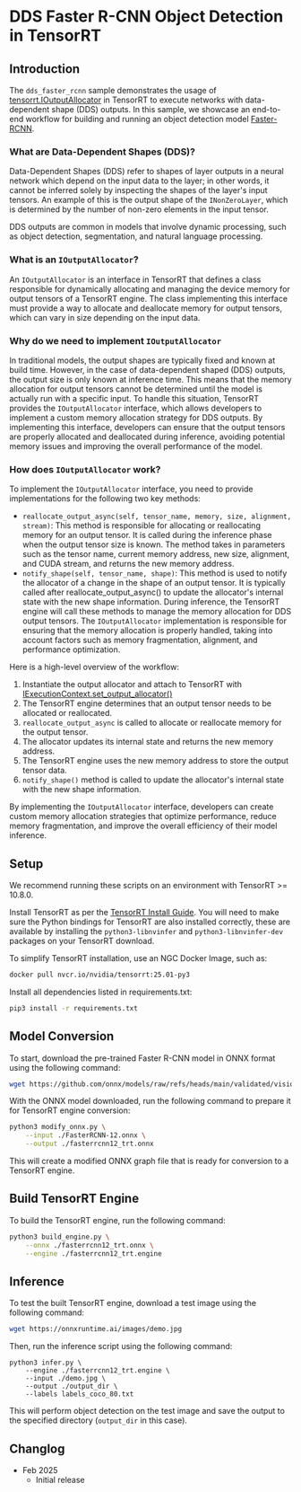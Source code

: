# DDS Faster R-CNN Object Detection in TensorRT
## Introduction
The `dds_faster_rcnn` sample demonstrates the usage of [tensorrt.IOutputAllocator](https://docs.nvidia.com/deeplearning/tensorrt/api/python_api/infer/Core/ExecutionContext.html#tensorrt.IOutputAllocator) in TensorRT to execute networks with data-dependent shape (DDS) outputs. In this sample, we showcase an end-to-end workflow for building and running an object detection model [Faster-RCNN](https://arxiv.org/abs/1506.01497).

### What are Data-Dependent Shapes (DDS)?
Data-Dependent Shapes (DDS) refer to shapes of layer outputs in a neural network which depend on the input data to the layer; in other words, it cannot be inferred solely by inspecting the shapes of the layer's input tensors.  An example of this is the output shape of the `INonZeroLayer`, which is determined by the number of non-zero elements in the input tensor.

DDS outputs are common in models that involve dynamic processing, such as object detection, segmentation, and natural language processing.

### What is an `IOutputAllocator`?
An `IOutputAllocator` is an interface in TensorRT that defines a class responsible for dynamically allocating and managing the device memory for output tensors of a TensorRT engine. The class implementing this interface must provide a way to allocate and deallocate memory for output tensors, which can vary in size depending on the input data.

### Why do we need to implement `IOutputAllocator`
In traditional models, the output shapes are typically fixed and known at build time. However, in the case of data-dependent shaped (DDS) outputs, the output size is only known at inference time. This means that the memory allocation for output tensors cannot be determined until the model is actually run with a specific input. To handle this situation, TensorRT provides the `IOutputAllocator` interface, which allows developers to implement a custom memory allocation strategy for DDS outputs. By implementing this interface, developers can ensure that the output tensors are properly allocated and deallocated during inference, avoiding potential memory issues and improving the overall performance of the model.

### How does `IOutputAllocator` work?
To implement the `IOutputAllocator` interface, you need to provide implementations for the following two key methods:

- `reallocate_output_async(self, tensor_name, memory, size, alignment, stream)`: This method is responsible for allocating or reallocating memory for an output tensor. It is called during the inference phase when the output tensor size is known. The method takes in parameters such as the tensor name, current memory address, new size, alignment, and CUDA stream, and returns the new memory address.
- `notify_shape(self, tensor_name, shape)`: This method is used to notify the allocator of a change in the shape of an output tensor. It is typically called after reallocate_output_async() to update the allocator's internal state with the new shape information.
During inference, the TensorRT engine will call these methods to manage the memory allocation for DDS output tensors. The `IOutputAllocator` implementation is responsible for ensuring that the memory allocation is properly handled, taking into account factors such as memory fragmentation, alignment, and performance optimization.

Here is a high-level overview of the workflow:

1. Instantiate the output allocator and attach to TensorRT with [IExecutionContext.set_output_allocator()](https://docs.nvidia.com/deeplearning/tensorrt/api/python_api/infer/Core/ExecutionContext.html#tensorrt.IExecutionContext.set_output_allocator)
1. The TensorRT engine determines that an output tensor needs to be allocated or reallocated.
1. `reallocate_output_async` is called to allocate or reallocate memory for the output tensor.
1. The allocator updates its internal state and returns the new memory address.
1. The TensorRT engine uses the new memory address to store the output tensor data.
1. `notify_shape()` method is called to update the allocator's internal state with the new shape information.

By implementing the `IOutputAllocator` interface, developers can create custom memory allocation strategies that optimize performance, reduce memory fragmentation, and improve the overall efficiency of their model inference.

## Setup
We recommend running these scripts on an environment with TensorRT >= 10.8.0.

Install TensorRT as per the [TensorRT Install Guide](https://docs.nvidia.com/deeplearning/tensorrt/latest/installing-tensorrt/installing.html). You will need to make sure the Python bindings for TensorRT are also installed correctly, these are available by installing the `python3-libnvinfer` and `python3-libnvinfer-dev` packages on your TensorRT download.

To simplify TensorRT installation, use an NGC Docker Image, such as:

```bash
docker pull nvcr.io/nvidia/tensorrt:25.01-py3
```

Install all dependencies listed in requirements.txt:

```bash
pip3 install -r requirements.txt
```

## Model Conversion
To start, download the pre-trained Faster R-CNN model in ONNX format using the following command:

```bash
wget https://github.com/onnx/models/raw/refs/heads/main/validated/vision/object_detection_segmentation/faster-rcnn/model/FasterRCNN-12.onnx
```

With the ONNX model downloaded, run the following command to prepare it for TensorRT engine conversion:

```bash
python3 modify_onnx.py \
    --input ./FasterRCNN-12.onnx \
    --output ./fasterrcnn12_trt.onnx
```

This will create a modified ONNX graph file that is ready for conversion to a TensorRT engine.

## Build TensorRT Engine

To build the TensorRT engine, run the following command:

```bash
python3 build_engine.py \
    --onnx ./fasterrcnn12_trt.onnx \
    --engine ./fasterrcnn12_trt.engine
```

## Inference
To test the built TensorRT engine, download a test image using the following command:

```bash
wget https://onnxruntime.ai/images/demo.jpg
```

Then, run the inference script using the following command:

```
python3 infer.py \
    --engine ./fasterrcnn12_trt.engine \
    --input ./demo.jpg \
    --output ./output_dir \
    --labels labels_coco_80.txt
```
This will perform object detection on the test image and save the output to the specified directory (`output_dir` in this case).

## Changlog
- Feb 2025
    - Initial release
